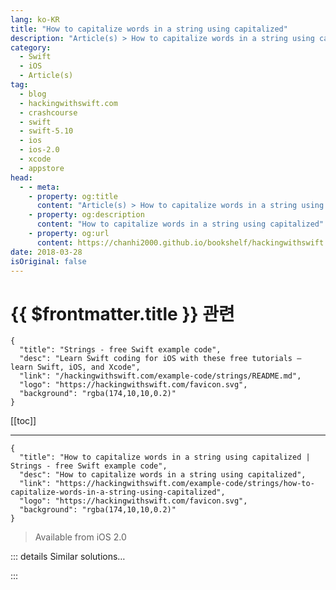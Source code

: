 ```yaml
---
lang: ko-KR
title: "How to capitalize words in a string using capitalized"
description: "Article(s) > How to capitalize words in a string using capitalized"
category:
  - Swift
  - iOS
  - Article(s)
tag: 
  - blog
  - hackingwithswift.com
  - crashcourse
  - swift
  - swift-5.10
  - ios
  - ios-2.0
  - xcode
  - appstore
head:
  - - meta:
    - property: og:title
      content: "Article(s) > How to capitalize words in a string using capitalized"
    - property: og:description
      content: "How to capitalize words in a string using capitalized"
    - property: og:url
      content: https://chanhi2000.github.io/bookshelf/hackingwithswift.com/example-code/strings/how-to-capitalize-words-in-a-string-using-capitalized.html
date: 2018-03-28
isOriginal: false
---
```


# {{ $frontmatter.title }} 관련

```component VPCard
{
  "title": "Strings - free Swift example code",
  "desc": "Learn Swift coding for iOS with these free tutorials – learn Swift, iOS, and Xcode",
  "link": "/hackingwithswift.com/example-code/strings/README.md",
  "logo": "https://hackingwithswift.com/favicon.svg",
  "background": "rgba(174,10,10,0.2)"
}
```

[[toc]]

---

```component VPCard
{
  "title": "How to capitalize words in a string using capitalized | Strings - free Swift example code",
  "desc": "How to capitalize words in a string using capitalized",
  "link": "https://hackingwithswift.com/example-code/strings/how-to-capitalize-words-in-a-string-using-capitalized",
  "logo": "https://hackingwithswift.com/favicon.svg",
  "background": "rgba(174,10,10,0.2)"
}
```

> Available from iOS 2.0

<!-- TODO: 작성 -->

<!-- 
Swift offers several ways of adjusting the letter case of a string, but if you're looking for title case – that is, Text Where The First Letter Of Each String Is Capitalized - then you need to use the `capitalized` property, like this:

```swift
let str = "sunday, monday, happy days"
print(str.capitalized)
```

-->

::: details Similar solutions…

<!--
/example-code/strings/how-to-capitalize-the-first-letter-of-a-string">How to capitalize the first letter of a string 
/example-code/strings/how-to-check-whether-a-string-contains-any-words-from-an-array">How to check whether a string contains any words from an array 
/example-code/media/how-to-highlight-text-to-speech-words-being-read-using-avspeechsynthesizer">How to highlight text to speech words being read using AVSpeechSynthesizer 
/example-code/naturallanguage/how-to-find-similar-words-for-a-search-term">How to find similar words for a search term 
/example-code/uikit/how-to-use-uisearchcontroller-to-let-users-enter-search-words">How to use UISearchController to let users enter search words</a>
-->

:::

